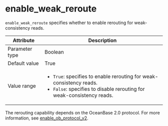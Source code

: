 # enable_weak_reroute

`enable_weak_reroute` specifies whether to enable rerouting for weak-consistency reads.

| Attribute | Description |
|----------|---------|
| Parameter type | Boolean |
| Default value | True |
| Value range | <ul><li>`True`: specifies to enable rerouting for weak-consistency reads.</li><li>`False`: specifies to disable rerouting for weak-consistency reads.</li></ul> |

The rerouting capability depends on the OceanBase 2.0 protocol. For more information, see [enable_ob_protocol_v2](660.enable-ob-protocol-v2.md).

